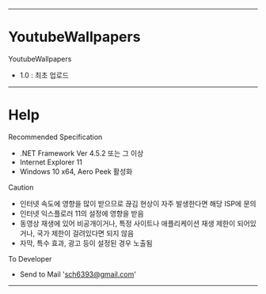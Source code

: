 ****

# YoutubeWallpapers
YoutubeWallpapers
- 1.0 : 최초 업로드

****

# Help
Recommended Specification
- .NET Framework Ver 4.5.2 또는 그 이상
- Internet Explorer 11
- Windows 10 x64, Aero Peek 활성화


Caution
- 인터넷 속도에 영향을 많이 받으므로 끊김 현상이 자주 발생한다면 해당 ISP에 문의
- 인터넷 익스플로러 11의 설정에 영향을 받음
- 동영상 재생에 있어 비공개이거나, 특정 사이트나 애플리케이션 재생 제한이 되어있거나, 국가 제한이 걸려있다면 되지 않음
- 자막, 특수 효과, 광고 등이 설정된 경우 노출됨


To Developer
- Send to Mail 'sch6393@gmail.com'

****
